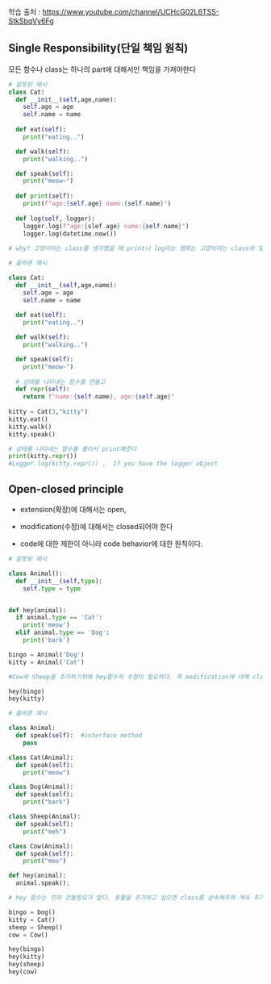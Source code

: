 학습 출처 : https://www.youtube.com/channel/UCHcG02L6TSS-StkSbqVy6Fg



## Single Responsibility(단일 책임 원칙)

모든 함수나 class는 하나의 part에 대해서만 책임을 가져야한다

```python
# 잘못된 예시
class Cat:
  def __init__(self,age,name):
    self.age = age
    self.name = name
  
  def eat(self):
    print("eating..")

  def walk(self):
    print("walking..")

  def speak(self):
    print("meow~")
    
  def print(self):
    print(f"age:{self.age} name:{self.name}")
    
  def log(self, logger):
    logger.log(f"age:{slef.age} name:{self.name}")
    logger.log(datetime.now())
    
# why? 고양이라는 class를 생각했을 때 print나 log라는 행위는 고양이라는 class와 맞지 않음
```



```python
# 옳바른 예시

class Cat:
  def __init__(self,age,name):
    self.age = age
    self.name = name
  
  def eat(self):
    print("eating..")

  def walk(self):
    print("walking..")

  def speak(self):
    print("meow~")
  
  # 상태를 나타내는 함수를 만들고
  def repr(self):
    return f"name:{self.name}, age:{self.age}"
  
kitty = Cat(3,"kitty")
kitty.eat()
kitty.walk()
kitty.speak()

# 상태를 나타내는 함수를 불러서 print해준다
print(kitty.repr())
#Logger.log(kitty.repr()) ,  If you have the logger object
```



## Open-closed principle

- extension(확장)에 대해서는 open,

- modification(수정)에 대해서는 closed되어야 한다

- code에 대한 제한이 아니라 code behavior에 대한 원칙이다.

```python
# 잘못된 예시

class Animal():
  def __init__(self,type):
    self.type = type


def hey(animal):
  if animal.type == 'Cat':
    print('meow')
  elif animal.type == 'Dog':
    print('bark')

bingo = Animal('Dog')
kitty = Animal('Cat')

#Cow와 Sheep을 추가하기위해 hey함수의 수정이 필요하다. 즉 modification에 대해 closed되어 있지 않으므로 Opne-closed원칙에 위배된다.

hey(bingo)
hey(kitty)
```



```python
# 옳바른 예시

class Animal: 
  def speak(self):  #interface method
    pass

class Cat(Animal):
  def speak(self):
    print("meow")

class Dog(Animal):
  def speak(self):
    print("bark")

class Sheep(Animal):
  def speak(self):
    print("meh")

class Cow(Animal):
  def speak(self):
    print("moo")

def hey(animal):
  animal.speak();

# hey 함수는 전혀 건들필요가 없다. 동물을 추가하고 싶으면 class를 상속해주며 계속 추가해주면된다. 즉 동물의 추가 (확장)은 무한으로 가능하되 hey함수의 수정은 할 필요가 없으므로 Open-Closed 원칙을 준수하는 것이다.

bingo = Dog()
kitty = Cat()
sheep = Sheep()
cow = Cow()

hey(bingo)
hey(kitty)
hey(sheep)
hey(cow)
```

